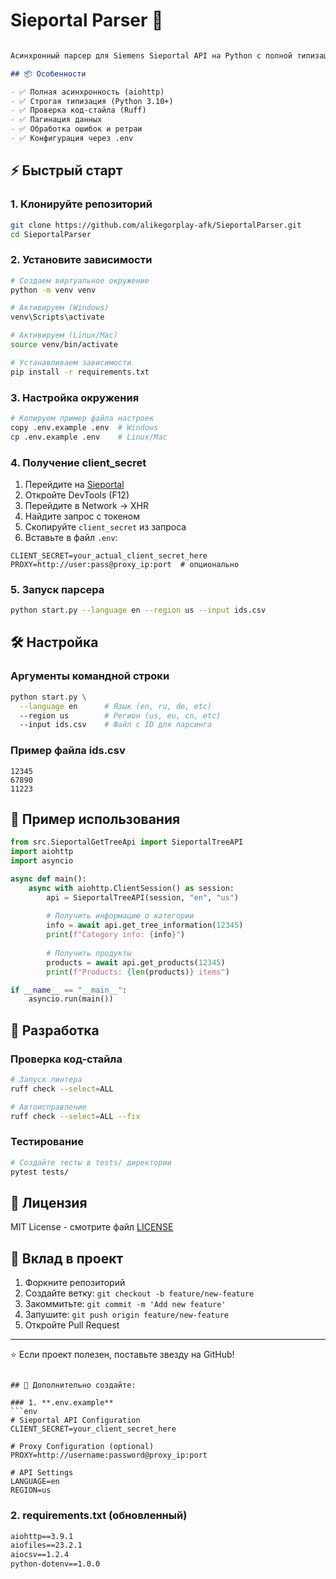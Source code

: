 # Sieportal Parser 🚀
```markdown

Асинхронный парсер для Siemens Sieportal API на Python с полной типизацией и проверкой код-стайла.

## 📦 Особенности

- ✅ Полная асинхронность (aiohttp)
- ✅ Строгая типизация (Python 3.10+)
- ✅ Проверка код-стайла (Ruff)
- ✅ Пагинация данных
- ✅ Обработка ошибок и ретраи
- ✅ Конфигурация через .env
```
## ⚡ Быстрый старт

### 1. Клонируйте репозиторий
```bash
git clone https://github.com/alikegorplay-afk/SieportalParser.git
cd SieportalParser
```

### 2. Установите зависимости
```bash
# Создаем виртуальное окружение
python -m venv venv

# Активируем (Windows)
venv\Scripts\activate

# Активируем (Linux/Mac)
source venv/bin/activate

# Устанавливаем зависимости
pip install -r requirements.txt
```

### 3. Настройка окружения
```bash
# Копируем пример файла настроек
copy .env.example .env  # Windows
cp .env.example .env    # Linux/Mac
```

### 4. Получение client_secret
1. Перейдите на [Sieportal](https://sieportal.siemens.com)
2. Откройте DevTools (F12)
3. Перейдите в Network → XHR
4. Найдите запрос с токеном
5. Скопируйте `client_secret` из запроса
6. Вставьте в файл `.env`:

```env
CLIENT_SECRET=your_actual_client_secret_here
PROXY=http://user:pass@proxy_ip:port  # опционально
```

### 5. Запуск парсера
```bash
python start.py --language en --region us --input ids.csv
```

## 🛠 Настройка

### Аргументы командной строки
```bash
python start.py \
  --language en      # Язык (en, ru, de, etc)
  --region us        # Регион (us, eu, cn, etc)  
  --input ids.csv    # Файл с ID для парсинга
```

### Пример файла ids.csv
```
12345
67890
11223
```

## 🎯 Пример использования

```python
from src.SieportalGetTreeApi import SieportalTreeAPI
import aiohttp
import asyncio

async def main():
    async with aiohttp.ClientSession() as session:
        api = SieportalTreeAPI(session, "en", "us")
        
        # Получить информацию о категории
        info = await api.get_tree_information(12345)
        print(f"Category info: {info}")
        
        # Получить продукты
        products = await api.get_products(12345)
        print(f"Products: {len(products)} items")

if __name__ == "__main__":
    asyncio.run(main())
```

## 🔧 Разработка

### Проверка код-стайла
```bash
# Запуск линтера
ruff check --select=ALL

# Автоисправление
ruff check --select=ALL --fix
```

### Тестирование
```bash
# Создайте тесты в tests/ директории
pytest tests/
```

## 📄 Лицензия

MIT License - смотрите файл [LICENSE](LICENSE)

## 🤝 Вклад в проект

1. Форкните репозиторий
2. Создайте ветку: `git checkout -b feature/new-feature`
3. Закоммитьте: `git commit -m 'Add new feature'`
4. Запушите: `git push origin feature/new-feature`
5. Откройте Pull Request

---

⭐ Если проект полезен, поставьте звезду на GitHub!
```

## 🔐 Дополнительно создайте:

### 1. **.env.example**
```env
# Sieportal API Configuration
CLIENT_SECRET=your_client_secret_here

# Proxy Configuration (optional)
PROXY=http://username:password@proxy_ip:port

# API Settings
LANGUAGE=en
REGION=us
```

### 2. **requirements.txt** (обновленный)
```txt
aiohttp==3.9.1
aiofiles==23.2.1
aiocsv==1.2.4
python-dotenv==1.0.0
```
